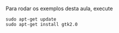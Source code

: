 Para rodar os exemplos desta aula, execute

```
sudo apt-get update
sudo apt-get install gtk2.0
```
